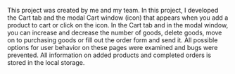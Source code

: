 This project was created by me and my team. 
In this project, I developed the Cart tab and the modal Cart window (icon) that appears when you add a product to cart or click on the icon.
In the Cart tab and in the modal window, you can increase and decrease the number of goods, delete goods, move on to purchasing goods or fill out the order form and send it.
All possible options for user behavior on these pages were examined and bugs were prevented.
All information on added products and completed orders is stored in the local storage.